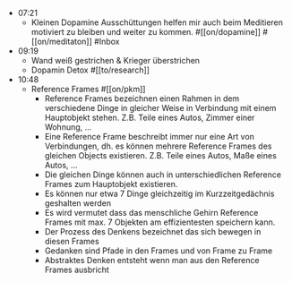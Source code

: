 - 07:21
	- Kleinen Dopamine Ausschüttungen helfen mir auch beim Meditieren motiviert zu bleiben und weiter zu kommen. #[[on/dopamine]] #[[on/meditaton]] #Inbox
- 09:19
	- Wand weiß gestrichen & Krieger überstrichen
	- Dopamin Detox #[[to/research]]
- 10:48
	- Reference Frames #[[on/pkm]]
		- Reference Frames bezeichnen einen Rahmen in dem verschiedene Dinge in gleicher Weise in Verbindung mit einem Hauptobjekt stehen. Z.B. Teile eines Autos, Zimmer einer Wohnung, ...
		- Eine Reference Frame beschreibt immer nur eine Art von Verbindungen, dh. es können mehrere Reference Frames des gleichen Objects existieren. Z.B. Teile eines Autos, Maße eines Autos, ...
		- Die gleichen Dinge können auch in unterschiedlichen Reference Frames zum Hauptobjekt existieren.
		- Es können nur etwa 7 Dinge gleichzeitig im Kurzzeitgedächnis geshalten werden
		- Es wird vermutet dass das menschliche Gehirn Reference Frames mit max. 7 Objekten am effizientesten speichern kann.
		- Der Prozess des Denkens bezeichnet das sich bewegen in diesen Frames
		- Gedanken sind Pfade in den Frames und von Frame zu Frame
		- Abstraktes Denken entsteht wenn man aus den Reference Frames ausbricht